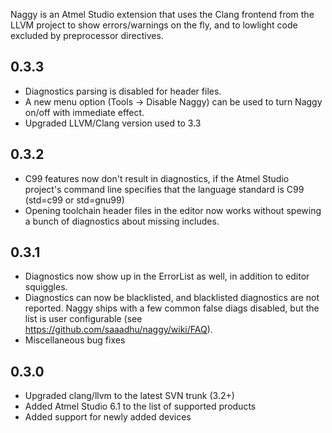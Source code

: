 Naggy is an Atmel Studio extension that uses the Clang frontend from the LLVM project to show errors/warnings on the fly, and to lowlight code excluded by preprocessor directives.

0.3.3
------

* Diagnostics parsing is disabled for header files.
* A new menu option (Tools -> Disable Naggy) can be used to turn Naggy on/off with immediate effect.
* Upgraded LLVM/Clang version used to 3.3

0.3.2
------

* C99 features now don't result in diagnostics, if the Atmel Studio project's command line specifies that the language standard is C99 (std=c99 or std=gnu99)
* Opening toolchain header files in the editor now works without spewing a bunch of diagnostics about missing includes.

0.3.1
------

* Diagnostics now show up in the ErrorList as well, in addition to editor squiggles.
* Diagnostics can now be blacklisted, and blacklisted diagnostics are not reported.
  Naggy ships with a few common false diags disabled, but the list is user 
  configurable (see https://github.com/saaadhu/naggy/wiki/FAQ).
* Miscellaneous bug fixes

0.3.0
------

* Upgraded clang/llvm to the latest SVN trunk (3.2+)
* Added Atmel Studio 6.1 to the list of supported products
* Added support for newly added devices

